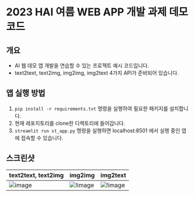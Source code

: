 # 2023 HAI 여름 WEB APP 개발 과제 데모 코드
## 개요
- AI 웹 데모 앱 개발을 연습할 수 있는 프로젝트 예시 코드입니다.
- text2text, text2img, img2img, img2text 4가지 API가 준비되어 있습니다.

## 앱 실행 방법
1. `pip install -r requirements.txt` 명령을 실행하여 필요한 패키지를 설치합니다.
2. 현재 레포지토리를 clone한 디렉토리에 들어갑니다.
3. `streamlit run st_app.py` 명령을 실행하면 localhost:8501 에서 실행 중인 앱에 접속할 수 있습니다.

## 스크린샷
|text2text, text2img|img2img|img2text|
| --- | --- | --- |
| ![image](resources/demo_1.png) | ![!image](resources/demo_2.png) | ![!image](resources/demo_3.png) |
